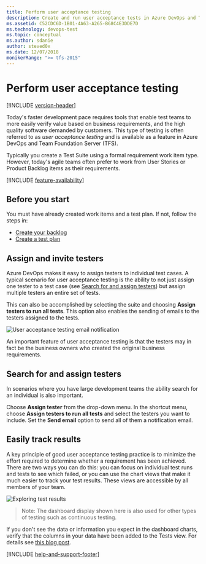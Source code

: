 ```yaml
---
title: Perform user acceptance testing
description: Create and run user acceptance tests in Azure DevOps and TFS to make sure each of the deliverables meets your users needs
ms.assetid: C52CDC6D-1B01-4A63-A265-B68C4E3DDE7D
ms.technology: devops-test
ms.topic: conceptual
ms.author: sdanie
author: steved0x
ms.date: 12/07/2018
monikerRange: ">= tfs-2015"
---
```


# Perform user acceptance testing

[!INCLUDE [version-header](includes/version-header.md)]

Today's faster development pace requires tools that
enable test teams to more easily verify value based
on business requirements, and the high quality
software demanded by customers.
This type of testing is often referred to as
_user acceptance testing_ and is available as a
feature in Azure DevOps and Team
Foundation Server (TFS).

Typically you create a Test Suite using a formal
requirement work item type. However, today's
agile teams often prefer to work from User Stories
or Product Backlog items as their requirements.

[!INCLUDE [feature-availability](includes/feature-availability.md)]

## Before you start

You must have already created work items and
a test plan. If not, follow the steps in:

- [Create your backlog](../boards/backlogs/create-your-backlog.md)
- [Create a test plan](create-a-test-plan.md)

## Assign and invite testers

Azure DevOps makes it easy to assign
testers to individual test cases. A typical
scenario for user acceptance testing is the ability
to not just assign one tester to a test case (see
[Search for and assign testers](#search-assign)) but assign
multiple testers an entire set of tests.

This can also be accomplished by selecting the
suite and choosing **Assign testers to run all
tests**. This option also enables the sending of
emails to the testers assigned to the tests.

![User acceptance testing email notification](media/user-acceptance-testing/uat10.png)

An important feature of user acceptance testing
is that the testers may in fact be the business
owners who created the original business
requirements.

<a name="search-assign"></a>

## Search for and assign testers

In scenarios where you have large development teams
the ability search for an individual is also
important.

Choose **Assign tester** from the drop-down
menu. In the shortcut menu, choose **Assign testers
to run all tests** and select the testers you want to
include. Set the **Send email** option to send all
of them a notification email.

## Easily track results

A key principle of good user acceptance testing practice
is to minimize the effort required to determine whether a
requirement has been achieved.
There are two ways you can do this: you can focus on
individual test runs and tests to see which failed, or
you can use the chart views that make it much easier to
track your test results. These views are accessible by all
members of your team.

![Exploring test results](media/user-acceptance-testing/uat8.png)

> Note: The dashboard display shown here is also used
> for other types of testing such as continuous testing.

If you don't see the data or information you expect in
the dashboard charts, verify that the columns in your
data have been added to the Tests view.
For details see [this blog post](https://devblogs.microsoft.com/devops/visual-studio-team-services-manual-testing-tips-charts-iterations-and-runs/).

[!INCLUDE [help-and-support-footer](includes/help-and-support-footer.md)]
